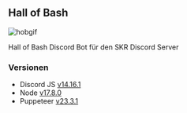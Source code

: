 ## Hall of Bash

![hobgif](https://github.com/regenmantel/Hall-of-Bash/assets/20355730/dcfbd6ad-d850-4a7d-be71-f30a952fdd7e)


Hall of Bash Discord Bot für den SKR Discord Server

### Versionen
- Discord JS [v14.16.1](https://discord.js.org)
- Node [v17.8.0](https://nodejs.org/de)
- Puppeteer [v23.3.1](https://github.com/puppeteer/puppeteer/releases/tag/puppeteer-v21.3.8)
